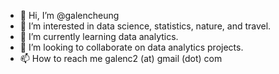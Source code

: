 - 👋 Hi, I’m @galencheung
- 👀 I’m interested in data science, statistics, nature, and travel.
- 🌱 I’m currently learning data analytics.
- 💞️ I’m looking to collaborate on data analytics projects.
- 📫 How to reach me galenc2 (at) gmail (dot) com

<!---
galencheung/galencheung is a ✨ special ✨ repository because its `README.md` (this file) appears on your GitHub profile.
You can click the Preview link to take a look at your changes.
--->

